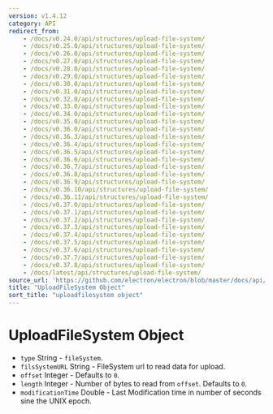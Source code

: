 ```yaml
---
version: v1.4.12
category: API
redirect_from:
    - /docs/v0.24.0/api/structures/upload-file-system/
    - /docs/v0.25.0/api/structures/upload-file-system/
    - /docs/v0.26.0/api/structures/upload-file-system/
    - /docs/v0.27.0/api/structures/upload-file-system/
    - /docs/v0.28.0/api/structures/upload-file-system/
    - /docs/v0.29.0/api/structures/upload-file-system/
    - /docs/v0.30.0/api/structures/upload-file-system/
    - /docs/v0.31.0/api/structures/upload-file-system/
    - /docs/v0.32.0/api/structures/upload-file-system/
    - /docs/v0.33.0/api/structures/upload-file-system/
    - /docs/v0.34.0/api/structures/upload-file-system/
    - /docs/v0.35.0/api/structures/upload-file-system/
    - /docs/v0.36.0/api/structures/upload-file-system/
    - /docs/v0.36.3/api/structures/upload-file-system/
    - /docs/v0.36.4/api/structures/upload-file-system/
    - /docs/v0.36.5/api/structures/upload-file-system/
    - /docs/v0.36.6/api/structures/upload-file-system/
    - /docs/v0.36.7/api/structures/upload-file-system/
    - /docs/v0.36.8/api/structures/upload-file-system/
    - /docs/v0.36.9/api/structures/upload-file-system/
    - /docs/v0.36.10/api/structures/upload-file-system/
    - /docs/v0.36.11/api/structures/upload-file-system/
    - /docs/v0.37.0/api/structures/upload-file-system/
    - /docs/v0.37.1/api/structures/upload-file-system/
    - /docs/v0.37.2/api/structures/upload-file-system/
    - /docs/v0.37.3/api/structures/upload-file-system/
    - /docs/v0.37.4/api/structures/upload-file-system/
    - /docs/v0.37.5/api/structures/upload-file-system/
    - /docs/v0.37.6/api/structures/upload-file-system/
    - /docs/v0.37.7/api/structures/upload-file-system/
    - /docs/v0.37.8/api/structures/upload-file-system/
    - /docs/latest/api/structures/upload-file-system/
source_url: 'https://github.com/electron/electron/blob/master/docs/api/structures/upload-file-system.md'
title: "UploadFileSystem Object"
sort_title: "uploadfilesystem object"
---
```


# UploadFileSystem Object

* `type` String - `fileSystem`.
* `filsSystemURL` String - FileSystem url to read data for upload.
* `offset` Integer - Defaults to `0`.
* `length` Integer - Number of bytes to read from `offset`.
  Defaults to `0`.
* `modificationTime` Double - Last Modification time in
  number of seconds sine the UNIX epoch.
